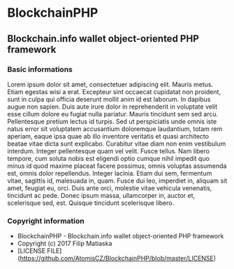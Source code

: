 # BlockchainPHP
## Blockchain.info wallet object-oriented PHP framework

### Basic informations

Lorem ipsum dolor sit amet, consectetuer adipiscing elit. Mauris metus. Etiam egestas wisi a erat. Excepteur sint occaecat cupidatat non proident, sunt in culpa qui officia deserunt mollit anim id est laborum. In dapibus augue non sapien. Duis aute irure dolor in reprehenderit in voluptate velit esse cillum dolore eu fugiat nulla pariatur. Mauris tincidunt sem sed arcu. Pellentesque pretium lectus id turpis. Sed ut perspiciatis unde omnis iste natus error sit voluptatem accusantium doloremque laudantium, totam rem aperiam, eaque ipsa quae ab illo inventore veritatis et quasi architecto beatae vitae dicta sunt explicabo. Curabitur vitae diam non enim vestibulum interdum. Integer pellentesque quam vel velit. Fusce tellus. Nam libero tempore, cum soluta nobis est eligendi optio cumque nihil impedit quo minus id quod maxime placeat facere possimus, omnis voluptas assumenda est, omnis dolor repellendus. Integer lacinia. Etiam dui sem, fermentum vitae, sagittis id, malesuada in, quam. Fusce dui leo, imperdiet in, aliquam sit amet, feugiat eu, orci. Duis ante orci, molestie vitae vehicula venenatis, tincidunt ac pede. Donec ipsum massa, ullamcorper in, auctor et, scelerisque sed, est. Quisque tincidunt scelerisque libero.

### Copyright information

- BlockchainPHP - Blockchain.info wallet object-oriented PHP framework
- Copyright (c) 2017 Filip Matiaska
- [LICENSE FILE] (https://github.com/AtomisCZ/BlockchainPHP/blob/master/LICENSE)